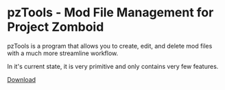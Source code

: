 # pzTools - Mod File Management for Project Zomboid

pzTools is a program that allows you to create, edit, and delete mod files with a much more streamline workflow.

In it's current state, it is very primitive and only contains very few features.

[Download](https://github.com/socialtroglodyte/pzTools/releases)
